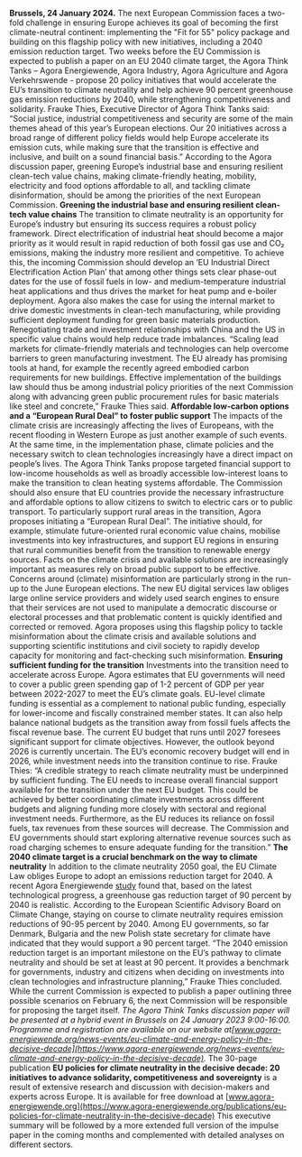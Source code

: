 **Brussels, 24 January 2024.** The next European Commission faces a two-fold challenge in ensuring Europe achieves its goal of becoming the first climate-neutral continent: implementing the "Fit for 55" policy package and building on this flagship policy with new initiatives, including a 2040 emission reduction target.
Two weeks before the EU Commission is expected to publish a paper on an EU 2040 climate target, the Agora Think Tanks – Agora Energiewende, Agora Industry, Agora Agriculture and Agora Verkehrswende - propose 20 policy initiatives that would accelerate the EU’s transition to climate neutrality and help achieve 90 percent greenhouse gas emission reductions by 2040, while strengthening competitiveness and solidarity.
Frauke Thies, Executive Director of Agora Think Tanks said:
“Social justice, industrial competitiveness and security are some of the main themes ahead of this year’s European elections. Our 20 initiatives across a broad range of different policy fields would help Europe accelerate its emission cuts, while making sure that the transition is effective and inclusive, and built on a sound financial basis.”
According to the Agora discussion paper, greening Europe’s industrial base and ensuring resilient clean-tech value chains, making climate-friendly heating, mobility, electricity and food options affordable to all, and tackling climate disinformation, should be among the priorities of the next European Commission.
**Greening the industrial base and ensuring resilient clean-tech value chains**
The transition to climate neutrality is an opportunity for Europe’s industry but ensuring its success requires a robust policy framework. Direct electrification of industrial heat should become a major priority as it would result in rapid reduction of both fossil gas use and CO₂ emissions, making the industry more resilient and competitive. To achieve this, the incoming Commission should develop an ‘EU Industrial Direct Electrification Action Plan’ that among other things sets clear phase-out dates for the use of fossil fuels in low- and medium-temperature industrial heat applications and thus drives the market for heat pump and e-boiler deployment.
Agora also makes the case for using the internal market to drive domestic investments in clean-tech manufacturing, while providing sufficient deployment funding for green basic materials production. Renegotiating trade and investment relationships with China and the US in specific value chains would help reduce trade imbalances.
“Scaling lead markets for climate-friendly materials and technologies can help overcome barriers to green manufacturing investment. The EU already has promising tools at hand, for example the recently agreed embodied carbon requirements for new buildings. Effective implementation of the buildings law should thus be among industrial policy priorities of the next Commission along with advancing green public procurement rules for basic materials like steel and concrete,” Frauke Thies said.
**Affordable low-carbon options and a “European Rural Deal” to foster public support**
The impacts of the climate crisis are increasingly affecting the lives of Europeans, with the recent flooding in Western Europe as just another example of such events. At the same time, in the implementation phase, climate policies and the necessary switch to clean technologies increasingly have a direct impact on people’s lives.
The Agora Think Tanks propose targeted financial support to low-income households as well as broadly accessible low-interest loans to make the transition to clean heating systems affordable. The Commission should also ensure that EU countries provide the necessary infrastructure and affordable options to allow citizens to switch to electric cars or to public transport.
To particularly support rural areas in the transition, Agora proposes initiating a “European Rural Deal”. The initiative should, for example, stimulate future-oriented rural economic value chains, mobilise investments into key infrastructures, and support EU regions in ensuring that rural communities benefit from the transition to renewable energy sources.
Facts on the climate crisis and available solutions are increasingly important as measures rely on broad public support to be effective. Concerns around (climate) misinformation are particularly strong in the run-up to the June European elections. The new EU digital services law obliges large online service providers and widely used search engines to ensure that their services are not used to manipulate a democratic discourse or electoral processes and that problematic content is quickly identified and corrected or removed. Agora proposes using this flagship policy to tackle misinformation about the climate crisis and available solutions and supporting scientific institutions and civil society to rapidly develop capacity for monitoring and fact-checking such misinformation.
**Ensuring sufficient funding for the transition**
Investments into the transition need to accelerate across Europe. Agora estimates that EU governments will need to cover a public green spending gap of 1-2 percent of GDP per year between 2022-2027 to meet the EU’s climate goals. EU-level climate funding is essential as a complement to national public funding, especially for lower-income and fiscally constrained member states. It can also help balance national budgets as the transition away from fossil fuels affects the fiscal revenue base.
The current EU budget that runs until 2027 foresees significant support for climate objectives. However, the outlook beyond 2026 is currently uncertain. The EU’s economic recovery budget will end in 2026, while investment needs into the transition continue to rise.
Frauke Thies: “A credible strategy to reach climate neutrality must be underpinned by sufficient funding. The EU needs to increase overall financial support available for the transition under the next EU budget. This could be achieved by better coordinating climate investments across different budgets and aligning funding more closely with sectoral and regional investment needs.
Furthermore, as the EU reduces its reliance on fossil fuels, tax revenues from these sources will decrease. The Commission and EU governments should start exploring alternative revenue sources such as road charging schemes to ensure adequate funding for the transition.”
**The 2040 climate target is a crucial benchmark on the way to climate neutrality**
In addition to the climate neutrality 2050 goal, the EU Climate Law obliges Europe to adopt an emissions reduction target for 2040. A recent Agora Energiewende [study](https://www.agora-energiewende.org/publications/breaking-free-from-fossil-gas) found that, based on the latest technological progress, a greenhouse gas reduction target of 90 percent by 2040 is realistic. According to the European Scientific Advisory Board on Climate Change, staying on course to climate neutrality requires emission reductions of 90-95 percent by 2040. Among EU governments, so far Denmark, Bulgaria and the new Polish state secretary for climate have indicated that they would support a 90 percent target.
“The 2040 emission reduction target is an important milestone on the EU’s pathway to climate neutrality and should be set at least at 90 percent. It provides a benchmark for governments, industry and citizens when deciding on investments into clean technologies and infrastructure planning,” Frauke Thies concluded.
While the current Commission is expected to publish a paper outlining three possible scenarios on February 6, the next Commission will be responsible for proposing the target itself.
_The Agora Think Tanks discussion paper will be presented at a hybrid event in Brussels on 24 January 2023 9:00-16:00. Programme and registration are available on our website at[www.agora-energiewende.org/news-events/eu-climate-and-energy-policy-in-the-decisive-decade](https://www.agora-energiewende.org/news-events/eu-climate-and-energy-policy-in-the-decisive-decade)._
The 30-page publication **EU policies for climate neutrality in the decisive decade: 20 initiatives to advance solidarity, competitiveness and sovereignty** is a result of extensive research and discussion with decision-makers and experts across Europe. It is available for free download at [www.agora-energiewende.org](https://www.agora-energiewende.org/publications/eu-policies-for-climate-neutrality-in-the-decisive-decade) This executive summary will be followed by a more extended full version of the impulse paper in the coming months and complemented with detailed analyses on different sectors.